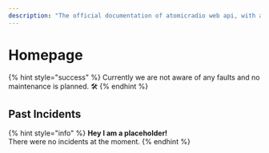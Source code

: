 ```yaml
---
description: "The official documentation of atomicradio web api, with all information about usage and upcoming maintenance. \U0001F36D"
---
```


# Homepage

{% hint style="success" %}
Currently we are not aware of any faults and no maintenance is planned. 🛠️
{% endhint %}

##  Past Incidents

{% hint style="info" %}
**Hey I am a placeholder!**  
There were no incidents at the moment.
{% endhint %}



